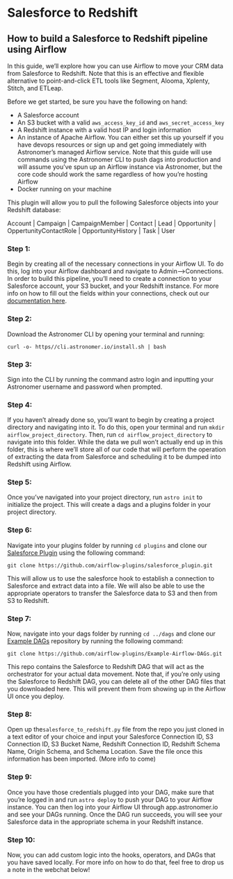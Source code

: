 # Salesforce to Redshift
## How to build a Salesforce to Redshift pipeline using Airflow


In this guide, we’ll explore how you can use Airflow to move your CRM data from Salesforce to Redshift. Note that this is an effective and flexible alternative to point-and-click ETL tools like Segment, Alooma, Xplenty, Stitch, and ETLeap.

Before we get started, be sure you have the following on hand:
* A Salesforce account
* An S3 bucket with a valid `aws_access_key_id` and `aws_secret_access_key`
* A Redshift instance with a valid host IP and login information
* An instance of Apache Airflow. You can either set this up yourself if you have devops resources or sign up and get going immediately with Astronomer’s managed Airflow service. Note that this guide will use commands using the Astronomer CLI to push dags into production and will assume you’ve spun up an Airflow instance via Astronomer, but the core code should work the same regardless of how you’re hosting Airflow
* Docker running on your machine

This plugin will allow you to pull the following Salesforce objects into your Redshift database:

Account | Campaign | CampaignMember | Contact | Lead | Opportunity | OppertunityContactRole | OpportunityHistory | Task | User

### Step 1:
Begin by creating all of the necessary connections in your Airflow UI. To do this, log into your Airflow dashboard and navigate to Admin-->Connections. In order to build this pipeline, you’ll need to create a connection to your Salesforce account, your S3 bucket, and your Redshift instance. For more info on how to fill out the fields within your connections, check out our [documentation here](https://docs.astronomer.io/v2/apache_airflow/tutorial/connections.html).

### Step 2:
Download the Astronomer CLI by opening your terminal and running: 

`curl -o- https//cli.astronomer.io/install.sh | bash`

### Step 3:
Sign into the CLI by running the command astro login and inputting your Astronomer username and password when prompted.

### Step 4: 
If you haven’t already done so, you’ll want to begin by creating a project directory and navigating into it. To do this, open your terminal and run `mkdir airflow_project_directory`. Then, run `cd airflow_project_directory` to navigate into this folder. While the data we pull won’t actually end up in this folder, this is where we’ll store all of our code that will perform the operation of extracting the data from Salesforce and scheduling it to be dumped into Redshift using Airflow.

### Step 5: 
Once you’ve navigated into your project directory, run `astro init` to initialize the project. This will create a dags and a plugins folder in your project directory.

### Step 6:
Navigate into your plugins folder by running `cd plugins` and clone our [Salesforce Plugin](https://github.com/airflow-plugins/salesforce_plugin) using the following command: 

`git clone https://github.com/airflow-plugins/salesforce_plugin.git`

This will allow us to use the salesforce hook to establish a connection to Salesforce and extract data into a file. We will also be able to use the appropriate operators to transfer the Salesforce data to S3 and then from S3 to Redshift.

### Step 7: 
Now, navigate into your dags folder by running `cd ../dags` and clone our [Example DAGs](https://github.com/airflow-plugins/Example-Airflow-DAGs) repository by running the following command: 

`git clone https://github.com/airflow-plugins/Example-Airflow-DAGs.git`

This repo contains the Salesforce to Redshift DAG that will act as the orchestrator for your actual data movement. Note that, if you’re only using the Salesforce to Redshift DAG, you can delete all of the other DAG files that you downloaded here. This will prevent them from showing up in the Airflow UI once you deploy.

### Step 8: 
Open up the`salesforce_to_redshift.py` file from the repo you just cloned in a text editor of your choice and input your Salesforce Connection ID, S3 Connection ID, S3 Bucket Name, Redshift Connection ID, Redshift Schema Name, Origin Schema, and Schema Location. Save the file once this information has been imported. (More info to come)

### Step 9: 
Once you have those credentials plugged into your DAG, make sure that you’re logged in and run `astro deploy` to push your DAG to your Airflow instance. You can then log into your Airflow UI through app.astronomer.io and see your DAGs running. Once the DAG run succeeds, you will see your Salesforce data in the appropriate schema in your Redshift instance.

### Step 10: 
Now, you can add custom logic into the hooks, operators, and DAGs that you have saved locally. For more info on how to do that, feel free to drop us a note in the webchat below!

